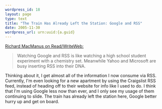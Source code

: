 ```yaml
--- 
wordpress_id: 18
layout: page
type: text
title: "The Train Has Already Left the Station: Google and RSS"
date: 2005-11-30  
wordpress_url: urn:uuid:{a.guid}
---
```

<p><a href="http://www.readwriteweb.com/archives/rss_everywhere.php" title="RSS Everywhere II - but where is Google?">Richard MacManus on Read/WriteWeb:</a></p>

<blockquote>
    <p>Watching Google and RSS is like watching a high school student experiment with a chemistry set. Meanwhile Yahoo and Microsoft are busy inserting RSS into their DNA.</p>
</blockquote>

<p>Thinking about it, I get almost all of the information I now consume via RSS.  Currently, I'm even looking for a new apartment by using the Craigslist RSS feed, instead of heading off to their website for info like I used to do.  I think that I'm using Google less now than ever, and I only see my usage of them continuing to slide.  The train has already left the station here, Google better hurry up and get on board.</p>
